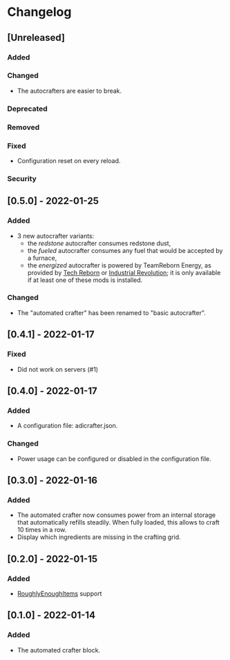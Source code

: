 # Changelog

## [Unreleased]

### Added

### Changed

* The autocrafters are easier to break.

### Deprecated

### Removed

### Fixed

* Configuration reset on every reload.

### Security

## [0.5.0] - 2022-01-25

### Added

* 3 new autocrafter variants:
    * the *redstone* autocrafter consumes redstone dust,
    * the *fueled* autocrafter consumes any fuel that would be accepted by a furnace,
    * the *energized* autocrafter is powered by TeamReborn Energy, as provided
      by [Tech Reborn](https://www.curseforge.com/minecraft/mc-mods/techreborn)
      or [Industrial Revolution](https://www.curseforge.com/minecraft/mc-mods/industrial-revolution); it is only
      available if at least one of these mods is installed.

### Changed

* The "automated crafter" has been renamed to "basic autocrafter".

## [0.4.1] - 2022-01-17

### Fixed

* Did not work on servers (#1)

## [0.4.0] - 2022-01-17

### Added

* A configuration file: adicrafter.json.

### Changed

* Power usage can be configured or disabled in the configuration file.

## [0.3.0] - 2022-01-16

### Added

* The automated crafter now consumes power from an internal storage that automatically refills steadily. When fully
  loaded, this allows to craft 10 times in a row.
* Display which ingredients are missing in the crafting grid.

## [0.2.0] - 2022-01-15

### Added

* [RoughlyEnoughItems](https://www.curseforge.com/minecraft/mc-mods/roughly-enough-items) support

## [0.1.0] - 2022-01-14

### Added

* The automated crafter block.
